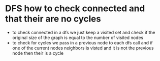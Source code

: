 # DFS how to check connected and that their are no cycles

- to check connected in a dfs we just keep a visited set and check if the original size of the graph is equal to the 
  number of visited nodes
- to check for cycles we pass in a previous node to each dfs call and if one of the current nodes neighbors is 
  visted and it is not the previous node then their is a cycle 